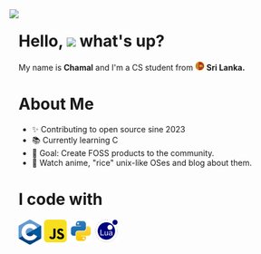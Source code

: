 <div style="display: flex; flex-wrap: wrap;">
    <div>
        <img src="https://media2.giphy.com/media/v1.Y2lkPTc5MGI3NjExaHdia3Boeml3c25hMjhvb3loajZtc3pyZnN4N2RvaWJkMmtkc3Y0aiZlcD12MV9pbnRlcm5hbF9naWZfYnlfaWQmY3Q9cw/bv8r3wRZK8dYk25U0y/giphy.webp" align="left"></img>
    </div>
    <div>
    <h1 style="border-bottom: 0;"> Hello, 
    <img src="https://emojis.slackmojis.com/emojis/images/1577305505/7373/hand_wave.gif?1577305505" width=40>
    what's up?</h1>
    <p> My name is <b>Chamal</b> and I'm a CS student from <img src="assets/SLcircle.png" width=16> <b> Sri Lanka.</b> </p>
    <h1 style="border-bottom: 0;">About Me</h1>
    <ul>
    <li>✨ Contributing to open source sine 2023</li>
    <li>📚 Currently learning C</li>
    <li>🎯 Goal: Create FOSS products to the community.</li>
    <li> 🎲 Watch anime, "rice" unix-like OSes and blog about them.</li>
    </ul>
    <h1 style="border-bottom: 0;"> I code with </h1>
    <div style = "display: flex; gap: 5px">
        <a href="https://www.typescriptlang.org" target="_blank">
        <img align="left" title="JavaScript" alt="JavaScript" width="40px" src="./assets/C-svg.png" />
        </a>
        <a href="https://www.typescriptlang.org" target="_blank">
        <img align="left" title="JavaScript" alt="JavaScript" width="40px" src="./assets/javascript-svgrepo-com.svg" />
        </a>
        <a href="https://www.typescriptlang.org" target="_blank">
        <img align="left" title="JavaScript" alt="JavaScript" width="40px" src="./assets/python-svgrepo-com.svg" />
        </a>
        <a href="https://www.typescriptlang.org" target="_blank">
        <img align="left" title="JavaScript" alt="JavaScript" width="40px" src="./assets/lua-svgrepo-com.svg" />
        </a>
    </div>
</div>
</div>